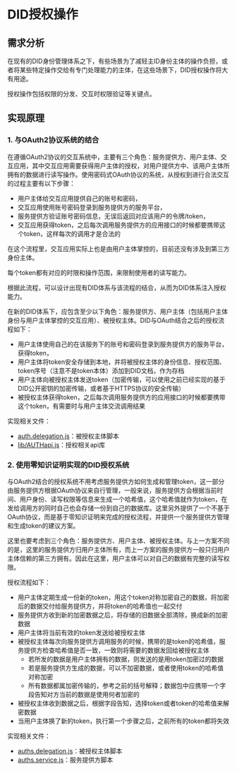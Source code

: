 # DID授权操作

## 需求分析

在现有的DID身份管理体系之下，有些场景为了减轻主ID身份主体的操作负担，或者将某些特定操作交给有专门处理能力的主体，在这些场景下，DID授权操作将大有用途。

授权操作包括权限的分发、交互时权限验证等关键点。

## 实现原理

### 1. 与OAuth2协议系统的结合

在遵循OAuth2协议的交互系统中，主要有三个角色：服务提供方、用户主体、交互应用，其中交互应用需要获得用户主体的授权，对用户提供方中、该用户主体所拥有的数据进行读写操作。使用密码式OAuth协议的系统，从授权到进行合法交互的过程主要有以下步骤：

* 用户主体给交互应用提供自己的账号和密码，
* 交互应用使用账号密码登录到服务提供方的服务平台，
* 服务提供方验证账号密码信息，无误后返回对应该用户的令牌/token，
* 交互应用获得token，之后每次调用服务提供方的应用接口的时候都要携带这个token，这样每次的调用才是合法的

在这个流程里，交互应用实际上也是由用户主体掌控的，目前还没有涉及到第三方身份主体。

每个token都有对应的时限和操作范围，来限制使用者的读写能力。

根据此流程，可以设计出现有DID体系与该流程的结合，从而为DID体系注入授权能力。

在新的DID体系下，应包含至少以下角色：服务提供方、用户主体（包括用户主体身份与用户主体掌控的交互应用）、被授权主体。DID与OAuth结合之后的授权流程如下：

* 用户主体使用自己的在该服务下的账号和密码登录到服务提供方的服务平台，获得token，
* 用户主体将token安全存储到本地，并将被授权主体的身份信息、授权范围、token序号（注意不是token本体）添加到DID文档，作为存档
* 用户主体向被授权主体发送token（加密传输，可以使用之前已经实现的基于DID公开密钥的加密传输，或者基于HTTPS协议的安全传输）
* 被授权主体获得token，之后每次调用服务提供方的应用接口的时候都要携带这个token，有需要时与用户主体交流调用结果

实现相关文件：

* [auth.delegation.js](/auth.delegation.js)：被授权主体脚本
* [lib/AUTHapi.js](/lib/AUTHapi.js)：授权相关api库

### 2. 使用零知识证明实现的DID授权系统

与OAuth2结合的授权系统不用考虑服务提供方如何生成和管理token，这一部分由服务提供方根据OAuth协议来自行管理，一般来说，服务提供方会根据当前时间、用户身份、读写权限等信息来生成一个哈希值，这个哈希值就作为token，在发给调用方的同时自己也会存储一份到自己的数据库。这里另外提供了一个不基于OAuth协议，而是基于零知识证明来完成的授权流程，并提供一个服务提供方管理和生成token的建议方案。

这里也要考虑到三个角色：服务提供方、用户主体、被授权主体。与上一方案不同的是，这里的服务提供方归用户主体所有，而上一方案的服务提供方一般只归用户主体信赖的第三方拥有。因此在这里，用户主体可以对自己的数据有完整的读写权限。

授权流程如下：

* 用户主体定期生成一份新的token，用这个token对称加密自己的数据，将加密后的数据交付给服务提供方，并将token的哈希值也一起交付
* 服务提供方收到新的加密数据之后，将存储的旧数据全部清除，换成新的加密数据
* 用户主体将当前有效的token发送给被授权主体
* 被授权主体每次向服务提供方调用服务的时候，携带的是token的哈希值，服务提供方检查哈希值是否一致，一致则将需要的数据发回给被授权主体
  * 若所发的数据是用户主体拥有的数据，则发送的是用token加密过的数据
  * 若是服务提供方生成的数据，可以不加密数据，或者使用token的哈希值对称加密
  * 所有数据都属加密传输的，参考之前的括号解释；数据包中应携带一个字段告知对方当前的数据是使用何者加密的
* 被授权主体收到数据之后，根据字段告知，选择token或者token的哈希值来解密数据
* 当用户主体换了新的token，执行第一个步骤之后，之前所有的token都将失效

实现相关文件：

* [auths.delegation.js](auths.delegation.js)：被授权主体脚本
* [auths.service.js](auths.service.js)：服务提供方脚本

